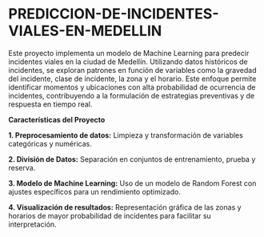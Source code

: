 # PREDICCION-DE-INCIDENTES-VIALES-EN-MEDELLIN
Este proyecto implementa un modelo de Machine Learning para predecir incidentes viales en la ciudad de Medellín. Utilizando datos históricos de incidentes, se exploran patrones en función de variables como la gravedad del incidente, clase de incidente, la zona y el horario. Este enfoque permite identificar momentos y ubicaciones con alta probabilidad de ocurrencia de incidentes, contribuyendo a la formulación de estrategias preventivas y de respuesta en tiempo real.

**Características del Proyecto**

**1. Preprocesamiento de datos:** Limpieza y transformación de variables categóricas y numéricas.

**2. División de Datos:** Separación en conjuntos de entrenamiento, prueba y reserva.

**3. Modelo de Machine Learning:** Uso de un modelo de Random Forest con ajustes específicos para un rendimiento optimizado.

**4. Visualización de resultados:** Representación gráfica de las zonas y horarios de mayor probabilidad de incidentes para facilitar su interpretación.
